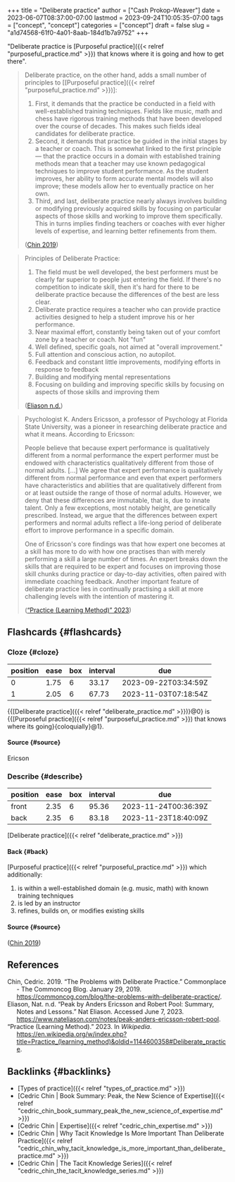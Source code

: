 +++
title = "Deliberate practice"
author = ["Cash Prokop-Weaver"]
date = 2023-06-07T08:37:00-07:00
lastmod = 2023-09-24T10:05:35-07:00
tags = ["concept", "concept"]
categories = ["concept"]
draft = false
slug = "a1d74568-61f0-4a01-8aab-184d1b7a9752"
+++

"Deliberate practice is [Purposeful practice]({{< relref "purposeful_practice.md" >}}) that knows where it is going and how to get there".

> Deliberate practice, on the other hand, adds a small number of principles to [[Purposeful practice]({{< relref "purposeful_practice.md" >}})]:
>
> 1.  First, it demands that the practice be conducted in a field with well-established training techniques. Fields like music, math and chess have rigorous training methods that have been developed over the course of decades. This makes such fields ideal candidates for deliberate practice.
> 2.  Second, it demands that practice be guided in the initial stages by a teacher or coach. This is somewhat linked to the first principle — that the practice occurs in a domain with established training methods mean that a teacher may use known pedagogical techniques to improve student performance. As the student improves, her ability to form accurate mental models will also improve; these models allow her to eventually practice on her own.
> 3.  Third, and last, deliberate practice nearly always involves building or modifying previously acquired skills by focusing on particular aspects of those skills and working to improve them specifically. This in turns implies finding teachers or coaches with ever higher levels of expertise, and learning better refinements from them.
>
> (<a href="#citeproc_bib_item_1">Chin 2019</a>)

<!--quoteend-->

> Principles of Deliberate Practice:
>
> 1.  The field must be well developed, the best performers must be clearly far superior to people just entering the field. If there's no competition to indicate skill, then it's hard for there to be deliberate practice because the differences of the best are less clear.
> 2.  Deliberate practice requires a teacher who can provide practice activities designed to help a student improve his or her performance.
> 3.  Near maximal effort, constantly being taken out of your comfort zone by a teacher or coach. Not "fun"
> 4.  Well defined, specific goals, not aimed at "overall improvement."
> 5.  Full attention and conscious action, no autopilot.
> 6.  Feedback and constant little improvements, modifying efforts in response to feedback
> 7.  Building and modifying mental representations
> 8.  Focusing on building and improving specific skills by focusing on aspects of those skills and improving them
>
> (<a href="#citeproc_bib_item_2">Eliason n.d.</a>)

<!--quoteend-->

> Psychologist K. Anders Ericsson, a professor of Psychology at Florida State University, was a pioneer in researching deliberate practice and what it means. According to Ericsson:
>
> <div class="quote2">
>
> People believe that because expert performance is qualitatively different from a normal performance the expert performer must be endowed with characteristics qualitatively different from those of normal adults. [...] We agree that expert performance is qualitatively different from normal performance and even that expert performers have characteristics and abilities that are qualitatively different from or at least outside the range of those of normal adults. However, we deny that these differences are immutable, that is, due to innate talent. Only a few exceptions, most notably height, are genetically prescribed. Instead, we argue that the differences between expert performers and normal adults reflect a life-long period of deliberate effort to improve performance in a specific domain.
>
> </div>
>
> One of Ericsson's core findings was that how expert one becomes at a skill has more to do with how one practises than with merely performing a skill a large number of times. An expert breaks down the skills that are required to be expert and focuses on improving those skill chunks during practice or day-to-day activities, often paired with immediate coaching feedback. Another important feature of deliberate practice lies in continually practising a skill at more challenging levels with the intention of mastering it.
>
> (<a href="#citeproc_bib_item_3">“Practice (Learning Method)” 2023</a>)


## Flashcards {#flashcards}


### Cloze {#cloze}

| position | ease | box | interval | due                  |
|----------|------|-----|----------|----------------------|
| 0        | 1.75 | 6   | 33.17    | 2023-09-22T03:34:59Z |
| 1        | 2.05 | 6   | 67.73    | 2023-11-03T07:18:54Z |

{{[Deliberate practice]({{< relref "deliberate_practice.md" >}})}@0} is {{[Purposeful practice]({{< relref "purposeful_practice.md" >}}) that knows where its going}{coloquially}@1}.


#### Source {#source}

Ericson


### Describe {#describe}

| position | ease | box | interval | due                  |
|----------|------|-----|----------|----------------------|
| front    | 2.35 | 6   | 95.36    | 2023-11-24T00:36:39Z |
| back     | 2.35 | 6   | 83.18    | 2023-11-23T18:40:09Z |

[Deliberate practice]({{< relref "deliberate_practice.md" >}})


#### Back {#back}

[Purposeful practice]({{< relref "purposeful_practice.md" >}}) which additionally:

1.  is within a well-established domain (e.g. music, math) with known training techniques
2.  is led by an instructor
3.  refines, builds on, or modifies existing skills


#### Source {#source}

(<a href="#citeproc_bib_item_1">Chin 2019</a>)

## References

<style>.csl-entry{text-indent: -1.5em; margin-left: 1.5em;}</style><div class="csl-bib-body">
  <div class="csl-entry"><a id="citeproc_bib_item_1"></a>Chin, Cedric. 2019. “The Problems with Deliberate Practice.” Commonplace - The Commoncog Blog. January 29, 2019. <a href="https://commoncog.com/blog/the-problems-with-deliberate-practice/">https://commoncog.com/blog/the-problems-with-deliberate-practice/</a>.</div>
  <div class="csl-entry"><a id="citeproc_bib_item_2"></a>Eliason, Nat. n.d. “Peak by Anders Ericsson and Robert Pool: Summary, Notes and Lessons.” Nat Eliason. Accessed June 7, 2023. <a href="https://www.nateliason.com/notes/peak-anders-ericsson-robert-pool">https://www.nateliason.com/notes/peak-anders-ericsson-robert-pool</a>.</div>
  <div class="csl-entry"><a id="citeproc_bib_item_3"></a>“Practice (Learning Method).” 2023. In <i>Wikipedia</i>. <a href="https://en.wikipedia.org/w/index.php?title=Practice_(learning_method)&oldid=1144600358#Deliberate_practice">https://en.wikipedia.org/w/index.php?title=Practice_(learning_method)&#38;oldid=1144600358#Deliberate_practice</a>.</div>
</div>


## Backlinks {#backlinks}

-   [Types of practice]({{< relref "types_of_practice.md" >}})
-   [Cedric Chin | Book Summary: Peak, the New Science of Expertise]({{< relref "cedric_chin_book_summary_peak_the_new_science_of_expertise.md" >}})
-   [Cedric Chin | Expertise]({{< relref "cedric_chin_expertise.md" >}})
-   [Cedric Chin | Why Tacit Knowledge Is More Important Than Deliberate Practice]({{< relref "cedric_chin_why_tacit_knowledge_is_more_important_than_deliberate_practice.md" >}})
-   [Cedric Chin | The Tacit Knowledge Series]({{< relref "cedric_chin_the_tacit_knowledge_series.md" >}})
